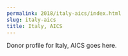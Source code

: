 ```yaml
---
permalink: 2018/italy-aics/index.html
slug: italy-aics
title: Italy, AICS
---
```


Donor profile for Italy, AICS goes here.
